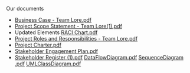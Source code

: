Our documents
- [Business Case - Team Lore.pdf](https://github.com/FaizahKolapo/ENSE374-Team-Lore/files/7317743/Business.Case.-.Team.Lore.pdf)
- [Project Scope Statement - Team Lore(1).pdf](https://github.com/FaizahKolapo/ENSE374-Team-Lore/files/7352232/Project.Scope.Statement.-.Team.Lore.1.pdf)
- Updated Elements [RACI Chart.pdf](https://github.com/FaizahKolapo/ENSE374-Team-Lore/files/7419965/RACI.Chart.pdf)
- [Project Roles and Responsibilities - Team Lore.pdf](https://github.com/FaizahKolapo/ENSE374-Team-Lore/files/7331305/Project.Roles.and.Responsibilities.-.Team.Lore.pdf)
- [Project Charter.pdf](https://github.com/FaizahKolapo/ENSE374-Team-Lore/files/7346508/Project.Charter.pdf)
- [Stakeholder Engagement Plan.pdf](https://github.com/FaizahKolapo/ENSE374-Team-Lore/files/7347469/Stakeholder.Engagement.Plan.pdf)
- [Stakeholder Register (1).pdf](https://github.com/FaizahKolapo/ENSE374-Team-Lore/files/7347472/Stakeholder.Register.1.pdf)
[DataFlowDiagram.pdf](https://github.com/FaizahKolapo/ENSE374-Team-Lore/files/7435698/DataFlowDiagram.pdf)
[SequenceDiagram .pdf](https://github.com/FaizahKolapo/ENSE374-Team-Lore/files/7435700/SequenceDiagram.pdf)
[UMLClassDiagram.pdf](https://github.com/FaizahKolapo/ENSE374-Team-Lore/files/7435696/UMLClassDiagram.pdf)


